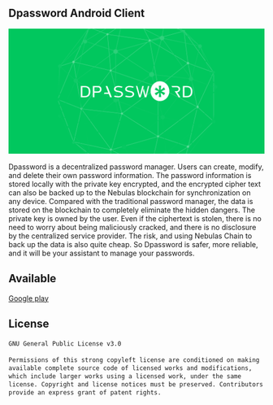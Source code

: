 ## Dpassword Android Client

![Image of Dpassword](image.png)

Dpassword is a decentralized password manager. Users can create, modify, and delete their own password information. The password information is stored locally with the private key encrypted, and the encrypted cipher text can also be backed up to the Nebulas blockchain for synchronization on any device.
Compared with the traditional password manager, the data is stored on the blockchain to completely eliminate the hidden dangers. The private key is owned by the user. Even if the ciphertext is stolen, there is no need to worry about being maliciously cracked, and there is no disclosure by the centralized service provider. The risk, and using Nebulas Chain to back up the data is also quite cheap.
So Dpassword is safer, more reliable, and it will be your assistant to manage your passwords.



## Available
[Google play](https://play.google.com/store/apps/details?&id=com.dpass.android)



## License
~~~
GNU General Public License v3.0

Permissions of this strong copyleft license are conditioned on making available complete source code of licensed works and modifications, which include larger works using a licensed work, under the same license. Copyright and license notices must be preserved. Contributors provide an express grant of patent rights.
~~~